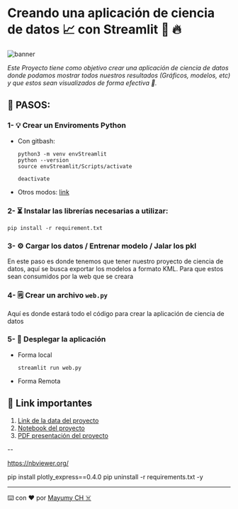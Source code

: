 

# Creando una aplicación de ciencia de datos 📈 con Streamlit 🐍 🔥

![banner](https://d33wubrfki0l68.cloudfront.net/dd2a2b03ccc054ff15ef9dc1ca050c7e0b7e19be/4131e/images/logo.png)

_Este Proyecto tiene como objetivo crear una aplicación de ciencia de datos donde podamos mostrar todos nuestros resultados (Gráficos, modelos, etc) y que estos sean visualizados de forma efectiva 🌟._


## 🔎 PASOS:

### 1-  💡  Crear un Enviroments Python

- Con gitbash:

    ```
    python3 -m venv envStreamlit
    python --version
    source envStreamlit/Scripts/activate

    deactivate
    ```
- Otros modos: [link](https://gist.github.com/MayumyCH/8641ce303572488239692db3a07f2334)

### 2- ⏳ Instalar las librerías necesarias a utilizar:

```
pip install -r requirement.txt
```

### 3- ⚙ Cargar los datos / Entrenar modelo / Jalar los pkl
En este paso es donde tenemos que tener nuestro proyecto de ciencia de datos, aquí se busca exportar los modelos a formato KML. Para que estos sean consumidos por la web que se creara


### 4- 🗒 Crear un archivo ``web.py``
Aquí es donde estará todo el código para crear la aplicación de ciencia de datos

### 5- 🚀 Desplegar la aplicación

- Forma local
    ```
    streamlit run web.py
    ```
- Forma Remota


## 🔗 Link importantes 
1. [Link de la data del proyecto]()
2. [Notebook del proyecto]()
3. [PDF presentación del proyecto]()

--

https://nbviewer.org/

pip install plotly_express==0.4.0
pip uninstall -r requirements.txt -y

---
⌨️ con ❤️ por  [Mayumy CH ☠️](https://github.com/MayumyCH)  